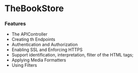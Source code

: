# TheBookStore

### Features

- The APIController
- Creating th Endpoints
- Authentication and Authorization
- Enabling SSL and Enforcing HTTPS
- Support identification, interpretation, fliter of the HTML tags;
- Applying Media Formatters
- Using Filters

